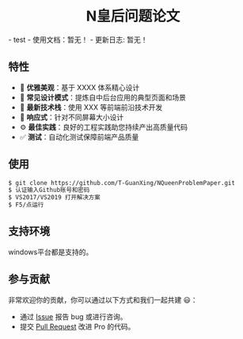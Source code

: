 <h1 align="center">N皇后问题论文</h1>
- test
- 使用文档：暂无！
- 更新日志: 暂无！

## 特性

- :gem: **优雅美观**：基于 XXXX 体系精心设计
- :triangular_ruler: **常见设计模式**：提炼自中后台应用的典型页面和场景
- :rocket: **最新技术栈**：使用 XXX 等前端前沿技术开发
- :iphone: **响应式**：针对不同屏幕大小设计
- :gear: **最佳实践**：良好的工程实践助您持续产出高质量代码
- :white_check_mark: **测试**：自动化测试保障前端产品质量


## 使用
```bash
$ git clone https://github.com/T-GuanXing/NQueenProblemPaper.git
$ 认证输入Github账号和密码
$ VS2017/VS2019 打开解决方案
$ F5/点运行
```

## 支持环境

windows平台都是支持的。

## 参与贡献

非常欢迎你的贡献，你可以通过以下方式和我们一起共建 :smiley:：

- 通过 [Issue](http://github.com/T-GuanXing/NQueenProblemPaper/issues) 报告 bug 或进行咨询。
- 提交 [Pull Request](http://github.com/T-GuanXing/NQueenProblemPaper/pulls) 改进 Pro 的代码。
